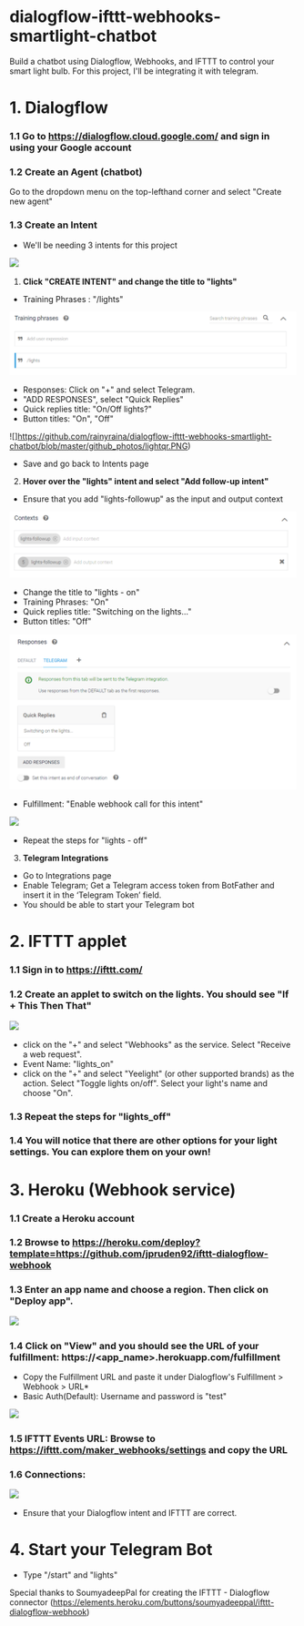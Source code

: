 # dialogflow-ifttt-webhooks-smartlight-chatbot
Build a chatbot using Dialogflow, Webhooks, and IFTTT to control your smart light bulb. For this project, I'll be integrating it with telegram.

# 1. Dialogflow

###   1.1 Go to https://dialogflow.cloud.google.com/ and sign in using your Google account
###   1.2 Create an Agent (chatbot)
Go to the dropdown menu on the top-lefthand corner and select "Create new agent"
###   1.3 Create an Intent
- We'll be needing 3 intents for this project

![](https://github.com/rainyraina/dialogflow_ifttt_webhooks_smartlight/blob/master/github_photos/intents.PNG)
1. **Click "CREATE INTENT" and change the title to "lights"**
* Training Phrases : "/lights"

![](https://github.com/rainyraina/dialogflow-ifttt-webhooks-smartlight-chatbot/blob/master/github_photos/trainingphrases.PNG)
* Responses: Click on "+" and select Telegram. 
* "ADD RESPONSES", select "Quick Replies"
* Quick replies title: "On/Off lights?"
* Button titles: "On", "Off"

![]https://github.com/rainyraina/dialogflow-ifttt-webhooks-smartlight-chatbot/blob/master/github_photos/lightqr.PNG)



* Save and go back to Intents page
2. **Hover over the "lights" intent and select "Add follow-up intent"**
* Ensure that you add "lights-followup" as the input and output context

![](https://github.com/rainyraina/dialogflow-ifttt-webhooks-smartlight-chatbot/blob/master/github_photos/context.PNG)

* Change the title to "lights - on"
* Training Phrases: "On"
* Quick replies title:  "Switching on the lights..."
* Button titles: "Off"

![](https://github.com/rainyraina/dialogflow-ifttt-webhooks-smartlight-chatbot/blob/master/github_photos/quickreplies.PNG)

* Fulfillment: "Enable webhook call for this intent"

![](https://github.com/rainyraina/dialogflow_ifttt_webhooks_smartlight/blob/master/github_photos/enable_webhook.PNG)
* Repeat the steps for "lights - off"
3. **Telegram Integrations**
* Go to Integrations page
* Enable Telegram; Get a Telegram access token from BotFather and insert it in the ‘Telegram Token’ field.
* You should be able to start your Telegram bot

# 2.  IFTTT applet
### 1.1 Sign in to https://ifttt.com/
### 1.2 Create an applet to switch on the lights. You should see "If + This Then That"

![](https://github.com/rainyraina/dialogflow_ifttt_webhooks_smartlight/blob/master/github_photos/ifthisthenthat.PNG)
* click on the "+" and select "Webhooks" as the service. Select "Receive a web request".
* Event Name: "lights_on"
* click on the "+" and select "Yeelight" (or other supported brands) as the action. Select "Toggle lights on/off". Select your light's name and choose "On".
### 1.3 Repeat the steps for "lights_off"
### 1.4 You will notice that there are other options for your light settings. You can explore them on your own!
  
# 3.  Heroku (Webhook service)
### 1.1 Create a Heroku account
### 1.2 Browse to https://heroku.com/deploy?template=https://github.com/jpruden92/ifttt-dialogflow-webhook
### 1.3 Enter an app name and choose a region. Then click on "Deploy app".

![](https://github.com/rainyraina/dialogflow_ifttt_webhooks_smartlight/blob/master/github_photos/heroku.PNG)
### 1.4 Click on "View" and you should see the URL of your fulfillment: https://<app_name>.herokuapp.com/fulfillment
* Copy the Fulfillment URL and paste it under Dialogflow's Fulfillment > Webhook > URL*
* Basic Auth(Default): Username and password is "test" 

![](https://github.com/rainyraina/dialogflow_ifttt_webhooks_smartlight/blob/master/github_photos/fulfillment.PNG)
### 1.5 IFTTT Events URL: Browse to https://ifttt.com/maker_webhooks/settings and copy the URL
### 1.6 Connections:

![](https://github.com/rainyraina/dialogflow_ifttt_webhooks_smartlight/blob/master/github_photos/connections.PNG)
* Ensure that your Dialogflow intent and IFTTT are correct.
    
# 4. Start your Telegram Bot
- Type "/start" and "lights"
          
Special thanks to SoumyadeepPal for creating the IFTTT - Dialogflow connector (https://elements.heroku.com/buttons/soumyadeeppal/ifttt-dialogflow-webhook)
